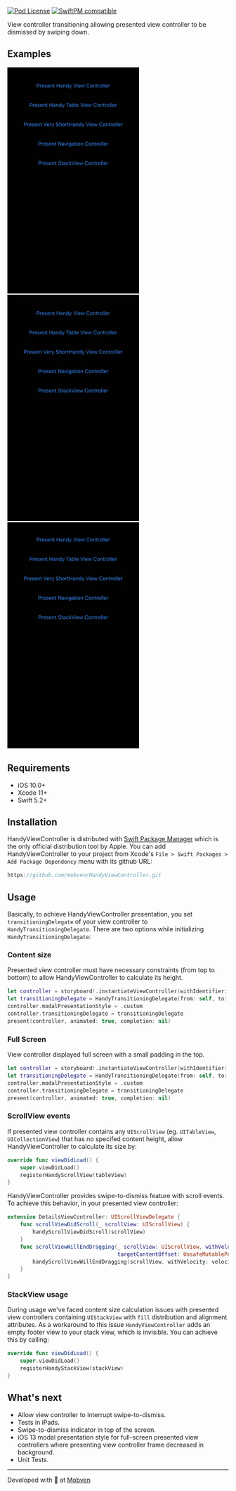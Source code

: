 [![Pod License](https://img.shields.io/github/license/mobven/HandyViewController)](https://www.apache.org/licenses/LICENSE-2.0.html)
[![SwiftPM compatible](https://img.shields.io/badge/SwiftPM-compatible-brightgreen.svg)](https://swift.org/package-manager/)

View controller transitioning allowing presented view controller to be dismissed by swiping down.

## Examples
![Custom Content](Docs/example_usage_1.gif)![UITableView](Docs/example_usage_2.gif)![Full Screen](Docs/example_usage_3.gif)

## Requirements
* iOS 10.0+
* Xcode 11+
* Swift 5.2+

## Installation
HandyViewController is distributed with [Swift Package Manager](https://swift.org/package-manager/) which is the only official distribution tool by Apple. You can add HandyViewController to your project from Xcode's `File > Swift Packages > Add Package Dependency` menu with its github URL:
```swift
https://github.com/mobven/HandyViewController.git
```

## Usage
Basically, to achieve HandyViewController presentation, you set `transitioningDelegate` of your view controller to `HandyTransitioningDelegate`. There are two options while initializing `HandyTransitioningDelegate`:
### Content size
Presented view controller must have necessary constraints (from top to bottom) to allow HandyViewController to calculate its height.
```swift
let controller = storyboard!.instantiateViewController(withIdentifier: "ViewController")
let transitioningDelegate = HandyTransitioningDelegate(from: self, to: controller)
controller.modalPresentationStyle = .custom
controller.transitioningDelegate = transitioningDelegate
present(controller, animated: true, completion: nil)
```

### Full Screen
View controller displayed full screen with a small padding in the top.
```swift
let controller = storyboard!.instantiateViewController(withIdentifier: "ViewController")
let transitioningDelegate = HandyTransitioningDelegate(from: self, to: controller, contentMode: .fullScreen)
controller.modalPresentationStyle = .custom
controller.transitioningDelegate = transitioningDelegate
present(controller, animated: true, completion: nil)
```

### ScrollView events
If presented view controller contains any `UIScrollView` (eg. `UITableView`, `UICollectionView`) that has no specifed content height, allow HandyViewController to calculate its size by:
```swift
override func viewDidLoad() {
    super.viewDidLoad()
    registerHandyScrollView(tableView)
}
```

HandyViewController provides swipe-to-dismiss feature with scroll events. To achieve this behavior, in your presented view controller: 
```swift
extension DetailsViewController: UIScrollViewDelegate {
    func scrollViewDidScroll(_ scrollView: UIScrollView) {
        handyScrollViewDidScroll(scrollView)
    } 
    func scrollViewWillEndDragging(_ scrollView: UIScrollView, withVelocity velocity: CGPoint,
                                   targetContentOffset: UnsafeMutablePointer<CGPoint>) {
        handyScrollViewWillEndDragging(scrollView, withVelocity: velocity)
    }
}
```

### StackView usage
During usage we've faced content size calculation issues with presented view controllers containing `UIStackView` with `fill` distribution and alignment attributes. As a workaround to this issue `HandyViewController` adds an empty footer view to your stack view, which is invisible. You can achieve this by calling:
```swift
override func viewDidLoad() {
    super.viewDidLoad()
    registerHandyStackView(stackView)
}
```

## What's next
- Allow view controller to interrupt swipe-to-dismiss. 
- Tests in iPads.
- Swipe-to-dismiss indicator in top of the screen.
- iOS 13 modal presentation style for full-screen presented view controllers where presenting view controller frame decreased in background.
- Unit Tests.

---
Developed with 🖤 at [Mobven](https://mobven.com/)
